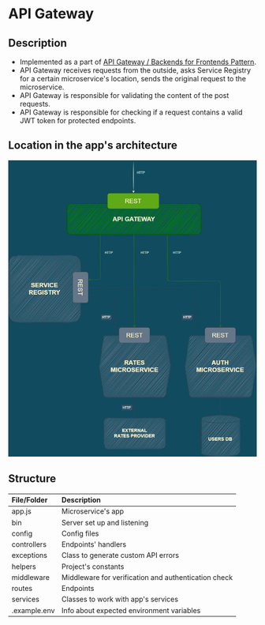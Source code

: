 # API Gateway

## Description

- Implemented as a part of [API Gateway / Backends for Frontends Pattern](https://microservices.io/patterns/apigateway.html).
- API Gateway receives requests from the outside, asks Service Registry for a certain microservice's location, sends the original request to the microservice.
- API Gateway is responsible for validating the content of the post requests.
- API Gateway is responsible for checking if a request contains a valid JWT token for protected endpoints.

## Location in the app's architecture

![Microservices Architecture](./microservices-api-gateway.png)

## Structure

| File/Folder  | Description                                          |
| :----------- | :--------------------------------------------------- |
| app.js       | Microservice's app                                   |
| bin          | Server set up and listening                          |
| config       | Config files                                         |
| controllers  | Endpoints' handlers                                  |
| exceptions   | Class to generate custom API errors                  |
| helpers      | Project's constants                                  |
| middleware   | Middleware for verification and authentication check |
| routes       | Endpoints                                            |
| services     | Classes to work with app's services                  |
| .example.env | Info about expected environment variables            |
